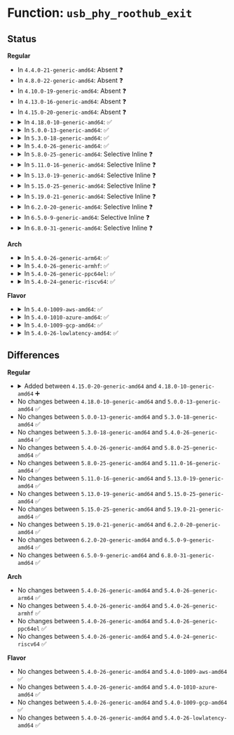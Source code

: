 # Function: <code>usb_phy_roothub_exit</code>

## Status
<b>Regular</b>
<ul>
<li>
In <code>4.4.0-21-generic-amd64</code>: Absent ❓
</li>
<li>
In <code>4.8.0-22-generic-amd64</code>: Absent ❓
</li>
<li>
In <code>4.10.0-19-generic-amd64</code>: Absent ❓
</li>
<li>
In <code>4.13.0-16-generic-amd64</code>: Absent ❓
</li>
<li>
In <code>4.15.0-20-generic-amd64</code>: Absent ❓
</li>
<li>
<details>
<summary>In <code>4.18.0-10-generic-amd64</code>: ✅</summary>

```c
int usb_phy_roothub_exit(struct usb_phy_roothub * phy_roothub)
```

```json
{
  "name": "usb_phy_roothub_exit",
  "collision_type": "Unique Global",
  "inline_type": "No",
  "funcs": [
    {
      "addr": 18446744071586631696,
      "name": "usb_phy_roothub_exit",
      "external": true,
      "loc": "drivers/usb/core/phy.c:104",
      "file": "drivers/usb/core/phy.c",
      "inline": "seen, unknown",
      "caller_inline": [],
      "caller_func": [
        "drivers/usb/core/hcd.c:usb_remove_hcd",
        "drivers/usb/core/hcd.c:usb_add_hcd",
        "drivers/usb/core/phy.c:usb_phy_roothub_resume",
        "drivers/usb/core/phy.c:usb_phy_roothub_suspend"
      ]
    }
  ],
  "symbols": [
    {
      "addr": 18446744071586631696,
      "name": "usb_phy_roothub_exit",
      "section": ".text",
      "bind": "STB_GLOBAL",
      "size": 88
    }
  ]
}
```
</details>
</li>
<li>
<details>
<summary>In <code>5.0.0-13-generic-amd64</code>: ✅</summary>

```c
int usb_phy_roothub_exit(struct usb_phy_roothub * phy_roothub)
```

```json
{
  "name": "usb_phy_roothub_exit",
  "collision_type": "Unique Global",
  "inline_type": "No",
  "funcs": [
    {
      "addr": 18446744071586780768,
      "name": "usb_phy_roothub_exit",
      "external": true,
      "loc": "drivers/usb/core/phy.c:105",
      "file": "drivers/usb/core/phy.c",
      "inline": "seen, unknown",
      "caller_inline": [],
      "caller_func": [
        "drivers/usb/core/hcd.c:usb_remove_hcd",
        "drivers/usb/core/hcd.c:usb_add_hcd",
        "drivers/usb/core/phy.c:usb_phy_roothub_resume",
        "drivers/usb/core/phy.c:usb_phy_roothub_suspend"
      ]
    }
  ],
  "symbols": [
    {
      "addr": 18446744071586780768,
      "name": "usb_phy_roothub_exit",
      "section": ".text",
      "bind": "STB_GLOBAL",
      "size": 88
    }
  ]
}
```
</details>
</li>
<li>
<details>
<summary>In <code>5.3.0-18-generic-amd64</code>: ✅</summary>

```c
int usb_phy_roothub_exit(struct usb_phy_roothub * phy_roothub)
```

```json
{
  "name": "usb_phy_roothub_exit",
  "collision_type": "Unique Global",
  "inline_type": "No",
  "funcs": [
    {
      "addr": 18446744071587036944,
      "name": "usb_phy_roothub_exit",
      "external": true,
      "loc": "drivers/usb/core/phy.c:105",
      "file": "drivers/usb/core/phy.c",
      "inline": "seen, unknown",
      "caller_inline": [],
      "caller_func": [
        "drivers/usb/core/hcd.c:usb_remove_hcd",
        "drivers/usb/core/hcd.c:usb_add_hcd",
        "drivers/usb/core/phy.c:usb_phy_roothub_resume",
        "drivers/usb/core/phy.c:usb_phy_roothub_suspend"
      ]
    }
  ],
  "symbols": [
    {
      "addr": 18446744071587036944,
      "name": "usb_phy_roothub_exit",
      "section": ".text",
      "bind": "STB_GLOBAL",
      "size": 88
    }
  ]
}
```
</details>
</li>
<li>
<details>
<summary>In <code>5.4.0-26-generic-amd64</code>: ✅</summary>

```c
int usb_phy_roothub_exit(struct usb_phy_roothub * phy_roothub)
```

```json
{
  "name": "usb_phy_roothub_exit",
  "collision_type": "Unique Global",
  "inline_type": "No",
  "funcs": [
    {
      "addr": 18446744071587237264,
      "name": "usb_phy_roothub_exit",
      "external": true,
      "loc": "drivers/usb/core/phy.c:105",
      "file": "drivers/usb/core/phy.c",
      "inline": "seen, unknown",
      "caller_inline": [],
      "caller_func": [
        "drivers/usb/core/hcd.c:usb_remove_hcd",
        "drivers/usb/core/hcd.c:usb_add_hcd",
        "drivers/usb/core/phy.c:usb_phy_roothub_resume",
        "drivers/usb/core/phy.c:usb_phy_roothub_suspend"
      ]
    }
  ],
  "symbols": [
    {
      "addr": 18446744071587237264,
      "name": "usb_phy_roothub_exit",
      "section": ".text",
      "bind": "STB_GLOBAL",
      "size": 88
    }
  ]
}
```
</details>
</li>
<li>
<details>
<summary>In <code>5.8.0-25-generic-amd64</code>: Selective Inline ❓</summary>

```c
int usb_phy_roothub_exit(struct usb_phy_roothub * phy_roothub)
```

```json
{
  "name": "usb_phy_roothub_exit",
  "collision_type": "Unique Global",
  "inline_type": "Selective",
  "funcs": [
    {
      "addr": 18446744071588091695,
      "name": "usb_phy_roothub_exit",
      "external": true,
      "loc": "drivers/usb/core/phy.c:105",
      "file": "drivers/usb/core/phy.c",
      "inline": "not declared, inlined",
      "caller_inline": [
        "drivers/usb/core/phy.c:usb_phy_roothub_resume",
        "drivers/usb/core/phy.c:usb_phy_roothub_suspend"
      ],
      "caller_func": [
        "drivers/usb/core/hcd.c:usb_remove_hcd",
        "drivers/usb/core/hcd.c:usb_add_hcd"
      ]
    }
  ],
  "symbols": [
    {
      "addr": 18446744071588090992,
      "name": "usb_phy_roothub_exit",
      "section": ".text",
      "bind": "STB_GLOBAL",
      "size": 88
    }
  ]
}
```
</details>
</li>
<li>
<details>
<summary>In <code>5.11.0-16-generic-amd64</code>: Selective Inline ❓</summary>

```c
int usb_phy_roothub_exit(struct usb_phy_roothub * phy_roothub)
```

```json
{
  "name": "usb_phy_roothub_exit",
  "collision_type": "Unique Global",
  "inline_type": "Selective",
  "funcs": [
    {
      "addr": 18446744071588133647,
      "name": "usb_phy_roothub_exit",
      "external": true,
      "loc": "drivers/usb/core/phy.c:105",
      "file": "drivers/usb/core/phy.c",
      "inline": "not declared, inlined",
      "caller_inline": [
        "drivers/usb/core/phy.c:usb_phy_roothub_resume",
        "drivers/usb/core/phy.c:usb_phy_roothub_suspend"
      ],
      "caller_func": [
        "drivers/usb/core/hcd.c:usb_remove_hcd",
        "drivers/usb/core/hcd.c:usb_add_hcd"
      ]
    }
  ],
  "symbols": [
    {
      "addr": 18446744071588132944,
      "name": "usb_phy_roothub_exit",
      "section": ".text",
      "bind": "STB_GLOBAL",
      "size": 88
    }
  ]
}
```
</details>
</li>
<li>
<details>
<summary>In <code>5.13.0-19-generic-amd64</code>: Selective Inline ❓</summary>

```c
int usb_phy_roothub_exit(struct usb_phy_roothub * phy_roothub)
```

```json
{
  "name": "usb_phy_roothub_exit",
  "collision_type": "Unique Global",
  "inline_type": "Selective",
  "funcs": [
    {
      "addr": 18446744071588015823,
      "name": "usb_phy_roothub_exit",
      "external": true,
      "loc": "drivers/usb/core/phy.c:105",
      "file": "drivers/usb/core/phy.c",
      "inline": "not declared, inlined",
      "caller_inline": [
        "drivers/usb/core/phy.c:usb_phy_roothub_resume",
        "drivers/usb/core/phy.c:usb_phy_roothub_suspend"
      ],
      "caller_func": [
        "drivers/usb/core/hcd.c:usb_remove_hcd",
        "drivers/usb/core/hcd.c:usb_add_hcd"
      ]
    }
  ],
  "symbols": [
    {
      "addr": 18446744071588015120,
      "name": "usb_phy_roothub_exit",
      "section": ".text",
      "bind": "STB_GLOBAL",
      "size": 88
    }
  ]
}
```
</details>
</li>
<li>
<details>
<summary>In <code>5.15.0-25-generic-amd64</code>: Selective Inline ❓</summary>

```c
int usb_phy_roothub_exit(struct usb_phy_roothub * phy_roothub)
```

```json
{
  "name": "usb_phy_roothub_exit",
  "collision_type": "Unique Global",
  "inline_type": "Selective",
  "funcs": [
    {
      "addr": 18446744071588631855,
      "name": "usb_phy_roothub_exit",
      "external": true,
      "loc": "drivers/usb/core/phy.c:105",
      "file": "drivers/usb/core/phy.c",
      "inline": "not declared, inlined",
      "caller_inline": [
        "drivers/usb/core/phy.c:usb_phy_roothub_resume",
        "drivers/usb/core/phy.c:usb_phy_roothub_suspend"
      ],
      "caller_func": [
        "drivers/usb/core/hcd.c:usb_remove_hcd",
        "drivers/usb/core/hcd.c:usb_add_hcd"
      ]
    }
  ],
  "symbols": [
    {
      "addr": 18446744071588631152,
      "name": "usb_phy_roothub_exit",
      "section": ".text",
      "bind": "STB_GLOBAL",
      "size": 88
    }
  ]
}
```
</details>
</li>
<li>
<details>
<summary>In <code>5.19.0-21-generic-amd64</code>: Selective Inline ❓</summary>

```c
int usb_phy_roothub_exit(struct usb_phy_roothub * phy_roothub)
```

```json
{
  "name": "usb_phy_roothub_exit",
  "collision_type": "Unique Global",
  "inline_type": "Selective",
  "funcs": [
    {
      "addr": 18446744071590047514,
      "name": "usb_phy_roothub_exit",
      "external": true,
      "loc": "drivers/usb/core/phy.c:105",
      "file": "drivers/usb/core/phy.c",
      "inline": "not declared, inlined",
      "caller_inline": [
        "drivers/usb/core/phy.c:usb_phy_roothub_resume",
        "drivers/usb/core/phy.c:usb_phy_roothub_suspend"
      ],
      "caller_func": [
        "drivers/usb/core/hcd.c:usb_remove_hcd",
        "drivers/usb/core/hcd.c:usb_add_hcd"
      ]
    }
  ],
  "symbols": [
    {
      "addr": 18446744071590046640,
      "name": "usb_phy_roothub_exit",
      "section": ".text",
      "bind": "STB_GLOBAL",
      "size": 100
    }
  ]
}
```
</details>
</li>
<li>
<details>
<summary>In <code>6.2.0-20-generic-amd64</code>: Selective Inline ❓</summary>

```c
int usb_phy_roothub_exit(struct usb_phy_roothub * phy_roothub)
```

```json
{
  "name": "usb_phy_roothub_exit",
  "collision_type": "Unique Global",
  "inline_type": "Selective",
  "funcs": [
    {
      "addr": 18446744071591651850,
      "name": "usb_phy_roothub_exit",
      "external": true,
      "loc": "drivers/usb/core/phy.c:105",
      "file": "drivers/usb/core/phy.c",
      "inline": "not declared, inlined",
      "caller_inline": [
        "drivers/usb/core/phy.c:usb_phy_roothub_resume",
        "drivers/usb/core/phy.c:usb_phy_roothub_suspend"
      ],
      "caller_func": [
        "drivers/usb/core/hcd.c:usb_remove_hcd",
        "drivers/usb/core/hcd.c:usb_add_hcd"
      ]
    }
  ],
  "symbols": [
    {
      "addr": 18446744071591650880,
      "name": "usb_phy_roothub_exit",
      "section": ".text",
      "bind": "STB_GLOBAL",
      "size": 100
    }
  ]
}
```
</details>
</li>
<li>
<details>
<summary>In <code>6.5.0-9-generic-amd64</code>: Selective Inline ❓</summary>

```c
int usb_phy_roothub_exit(struct usb_phy_roothub * phy_roothub)
```

```json
{
  "name": "usb_phy_roothub_exit",
  "collision_type": "Unique Global",
  "inline_type": "Selective",
  "funcs": [
    {
      "addr": 18446744071592074490,
      "name": "usb_phy_roothub_exit",
      "external": true,
      "loc": "drivers/usb/core/phy.c:105",
      "file": "drivers/usb/core/phy.c",
      "inline": "not declared, inlined",
      "caller_inline": [
        "drivers/usb/core/phy.c:usb_phy_roothub_resume",
        "drivers/usb/core/phy.c:usb_phy_roothub_suspend"
      ],
      "caller_func": [
        "drivers/usb/core/hcd.c:usb_remove_hcd",
        "drivers/usb/core/hcd.c:usb_add_hcd"
      ]
    }
  ],
  "symbols": [
    {
      "addr": 18446744071592073520,
      "name": "usb_phy_roothub_exit",
      "section": ".text",
      "bind": "STB_GLOBAL",
      "size": 100
    }
  ]
}
```
</details>
</li>
<li>
<details>
<summary>In <code>6.8.0-31-generic-amd64</code>: Selective Inline ❓</summary>

```c
int usb_phy_roothub_exit(struct usb_phy_roothub * phy_roothub)
```

```json
{
  "name": "usb_phy_roothub_exit",
  "collision_type": "Unique Global",
  "inline_type": "Selective",
  "funcs": [
    {
      "addr": 18446744071592814762,
      "name": "usb_phy_roothub_exit",
      "external": true,
      "loc": "drivers/usb/core/phy.c:105",
      "file": "drivers/usb/core/phy.c",
      "inline": "not declared, inlined",
      "caller_inline": [
        "drivers/usb/core/phy.c:usb_phy_roothub_resume",
        "drivers/usb/core/phy.c:usb_phy_roothub_suspend"
      ],
      "caller_func": [
        "drivers/usb/core/hcd.c:usb_remove_hcd",
        "drivers/usb/core/hcd.c:usb_add_hcd"
      ]
    }
  ],
  "symbols": [
    {
      "addr": 18446744071592813792,
      "name": "usb_phy_roothub_exit",
      "section": ".text",
      "bind": "STB_GLOBAL",
      "size": 100
    }
  ]
}
```
</details>
</li>
</ul>
<b>Arch</b>
<ul>
<li>
<details>
<summary>In <code>5.4.0-26-generic-arm64</code>: ✅</summary>

```c
int usb_phy_roothub_exit(struct usb_phy_roothub * phy_roothub)
```

```json
{
  "name": "usb_phy_roothub_exit",
  "collision_type": "Unique Global",
  "inline_type": "No",
  "funcs": [
    {
      "addr": 18446603336500334384,
      "name": "usb_phy_roothub_exit",
      "external": true,
      "loc": "drivers/usb/core/phy.c:105",
      "file": "drivers/usb/core/phy.c",
      "inline": "seen, unknown",
      "caller_inline": [],
      "caller_func": [
        "drivers/usb/core/hcd.c:usb_remove_hcd",
        "drivers/usb/core/hcd.c:usb_add_hcd",
        "drivers/usb/core/phy.c:usb_phy_roothub_resume",
        "drivers/usb/core/phy.c:usb_phy_roothub_suspend"
      ]
    }
  ],
  "symbols": [
    {
      "addr": 18446603336500334384,
      "name": "usb_phy_roothub_exit",
      "section": ".text",
      "bind": "STB_GLOBAL",
      "size": 132
    }
  ]
}
```
</details>
</li>
<li>
<details>
<summary>In <code>5.4.0-26-generic-armhf</code>: ✅</summary>

```c
int usb_phy_roothub_exit(struct usb_phy_roothub * phy_roothub)
```

```json
{
  "name": "usb_phy_roothub_exit",
  "collision_type": "Unique Global",
  "inline_type": "No",
  "funcs": [
    {
      "addr": 3232794268,
      "name": "usb_phy_roothub_exit",
      "external": true,
      "loc": "drivers/usb/core/phy.c:105",
      "file": "drivers/usb/core/phy.c",
      "inline": "seen, unknown",
      "caller_inline": [],
      "caller_func": [
        "drivers/usb/core/hcd.c:usb_remove_hcd",
        "drivers/usb/core/hcd.c:usb_add_hcd",
        "drivers/usb/core/phy.c:usb_phy_roothub_resume",
        "drivers/usb/core/phy.c:usb_phy_roothub_suspend"
      ]
    }
  ],
  "symbols": [
    {
      "addr": 3232794268,
      "name": "usb_phy_roothub_exit",
      "section": ".text",
      "bind": "STB_GLOBAL",
      "size": 92
    }
  ]
}
```
</details>
</li>
<li>
<details>
<summary>In <code>5.4.0-26-generic-ppc64el</code>: ✅</summary>

```c
int usb_phy_roothub_exit(struct usb_phy_roothub * phy_roothub)
```

```json
{
  "name": "usb_phy_roothub_exit",
  "collision_type": "Unique Global",
  "inline_type": "No",
  "funcs": [
    {
      "addr": 13835058055293643168,
      "name": "usb_phy_roothub_exit",
      "external": true,
      "loc": "drivers/usb/core/phy.c:105",
      "file": "drivers/usb/core/phy.c",
      "inline": "seen, unknown",
      "caller_inline": [],
      "caller_func": [
        "drivers/usb/core/hcd.c:usb_remove_hcd",
        "drivers/usb/core/hcd.c:usb_add_hcd",
        "drivers/usb/core/phy.c:usb_phy_roothub_resume",
        "drivers/usb/core/phy.c:usb_phy_roothub_suspend"
      ]
    }
  ],
  "symbols": [
    {
      "addr": 13835058055293643168,
      "name": "usb_phy_roothub_exit",
      "section": ".text",
      "bind": "STB_GLOBAL",
      "size": 204
    }
  ]
}
```
</details>
</li>
<li>
<details>
<summary>In <code>5.4.0-24-generic-riscv64</code>: ✅</summary>

```c
int usb_phy_roothub_exit(struct usb_phy_roothub * phy_roothub)
```

```json
{
  "name": "usb_phy_roothub_exit",
  "collision_type": "Unique Global",
  "inline_type": "No",
  "funcs": [
    {
      "addr": 18446743936277227416,
      "name": "usb_phy_roothub_exit",
      "external": true,
      "loc": "drivers/usb/core/phy.c:105",
      "file": "drivers/usb/core/phy.c",
      "inline": "seen, unknown",
      "caller_inline": [],
      "caller_func": [
        "drivers/usb/core/hcd.c:usb_remove_hcd",
        "drivers/usb/core/hcd.c:usb_add_hcd",
        "drivers/usb/core/phy.c:usb_phy_roothub_resume",
        "drivers/usb/core/phy.c:usb_phy_roothub_suspend"
      ]
    }
  ],
  "symbols": [
    {
      "addr": 18446743936277227416,
      "name": "usb_phy_roothub_exit",
      "section": ".text",
      "bind": "STB_GLOBAL",
      "size": 98
    }
  ]
}
```
</details>
</li>
</ul>
<b>Flavor</b>
<ul>
<li>
<details>
<summary>In <code>5.4.0-1009-aws-amd64</code>: ✅</summary>

```c
int usb_phy_roothub_exit(struct usb_phy_roothub * phy_roothub)
```

```json
{
  "name": "usb_phy_roothub_exit",
  "collision_type": "Unique Global",
  "inline_type": "No",
  "funcs": [
    {
      "addr": 18446744071586943344,
      "name": "usb_phy_roothub_exit",
      "external": true,
      "loc": "drivers/usb/core/phy.c:105",
      "file": "drivers/usb/core/phy.c",
      "inline": "seen, unknown",
      "caller_inline": [],
      "caller_func": [
        "drivers/usb/core/hcd.c:usb_remove_hcd",
        "drivers/usb/core/hcd.c:usb_add_hcd",
        "drivers/usb/core/phy.c:usb_phy_roothub_resume",
        "drivers/usb/core/phy.c:usb_phy_roothub_suspend"
      ]
    }
  ],
  "symbols": [
    {
      "addr": 18446744071586943344,
      "name": "usb_phy_roothub_exit",
      "section": ".text",
      "bind": "STB_GLOBAL",
      "size": 88
    }
  ]
}
```
</details>
</li>
<li>
<details>
<summary>In <code>5.4.0-1010-azure-amd64</code>: ✅</summary>

```c
int usb_phy_roothub_exit(struct usb_phy_roothub * phy_roothub)
```

```json
{
  "name": "usb_phy_roothub_exit",
  "collision_type": "Unique Global",
  "inline_type": "No",
  "funcs": [
    {
      "addr": 18446744071586884512,
      "name": "usb_phy_roothub_exit",
      "external": true,
      "loc": "drivers/usb/core/phy.c:105",
      "file": "drivers/usb/core/phy.c",
      "inline": "seen, unknown",
      "caller_inline": [],
      "caller_func": [
        "drivers/usb/core/hcd.c:usb_remove_hcd",
        "drivers/usb/core/hcd.c:usb_add_hcd",
        "drivers/usb/core/phy.c:usb_phy_roothub_resume",
        "drivers/usb/core/phy.c:usb_phy_roothub_suspend"
      ]
    }
  ],
  "symbols": [
    {
      "addr": 18446744071586884512,
      "name": "usb_phy_roothub_exit",
      "section": ".text",
      "bind": "STB_GLOBAL",
      "size": 88
    }
  ]
}
```
</details>
</li>
<li>
<details>
<summary>In <code>5.4.0-1009-gcp-amd64</code>: ✅</summary>

```c
int usb_phy_roothub_exit(struct usb_phy_roothub * phy_roothub)
```

```json
{
  "name": "usb_phy_roothub_exit",
  "collision_type": "Unique Global",
  "inline_type": "No",
  "funcs": [
    {
      "addr": 18446744071587191824,
      "name": "usb_phy_roothub_exit",
      "external": true,
      "loc": "drivers/usb/core/phy.c:105",
      "file": "drivers/usb/core/phy.c",
      "inline": "seen, unknown",
      "caller_inline": [],
      "caller_func": [
        "drivers/usb/core/hcd.c:usb_remove_hcd",
        "drivers/usb/core/hcd.c:usb_add_hcd",
        "drivers/usb/core/phy.c:usb_phy_roothub_resume",
        "drivers/usb/core/phy.c:usb_phy_roothub_suspend"
      ]
    }
  ],
  "symbols": [
    {
      "addr": 18446744071587191824,
      "name": "usb_phy_roothub_exit",
      "section": ".text",
      "bind": "STB_GLOBAL",
      "size": 88
    }
  ]
}
```
</details>
</li>
<li>
<details>
<summary>In <code>5.4.0-26-lowlatency-amd64</code>: ✅</summary>

```c
int usb_phy_roothub_exit(struct usb_phy_roothub * phy_roothub)
```

```json
{
  "name": "usb_phy_roothub_exit",
  "collision_type": "Unique Global",
  "inline_type": "No",
  "funcs": [
    {
      "addr": 18446744071587298896,
      "name": "usb_phy_roothub_exit",
      "external": true,
      "loc": "drivers/usb/core/phy.c:105",
      "file": "drivers/usb/core/phy.c",
      "inline": "seen, unknown",
      "caller_inline": [],
      "caller_func": [
        "drivers/usb/core/hcd.c:usb_remove_hcd",
        "drivers/usb/core/hcd.c:usb_add_hcd",
        "drivers/usb/core/phy.c:usb_phy_roothub_resume",
        "drivers/usb/core/phy.c:usb_phy_roothub_suspend"
      ]
    }
  ],
  "symbols": [
    {
      "addr": 18446744071587298896,
      "name": "usb_phy_roothub_exit",
      "section": ".text",
      "bind": "STB_GLOBAL",
      "size": 88
    }
  ]
}
```
</details>
</li>
</ul>

## Differences
<b>Regular</b>
<ul>
<li>
<details>
<summary>Added between <code>4.15.0-20-generic-amd64</code> and <code>4.18.0-10-generic-amd64</code> ➕</summary>

```c
int usb_phy_roothub_exit(struct usb_phy_roothub * phy_roothub)
```
</details>
</li>
<li>
No changes between <code>4.18.0-10-generic-amd64</code> and <code>5.0.0-13-generic-amd64</code> ✅
</li>
<li>
No changes between <code>5.0.0-13-generic-amd64</code> and <code>5.3.0-18-generic-amd64</code> ✅
</li>
<li>
No changes between <code>5.3.0-18-generic-amd64</code> and <code>5.4.0-26-generic-amd64</code> ✅
</li>
<li>
No changes between <code>5.4.0-26-generic-amd64</code> and <code>5.8.0-25-generic-amd64</code> ✅
</li>
<li>
No changes between <code>5.8.0-25-generic-amd64</code> and <code>5.11.0-16-generic-amd64</code> ✅
</li>
<li>
No changes between <code>5.11.0-16-generic-amd64</code> and <code>5.13.0-19-generic-amd64</code> ✅
</li>
<li>
No changes between <code>5.13.0-19-generic-amd64</code> and <code>5.15.0-25-generic-amd64</code> ✅
</li>
<li>
No changes between <code>5.15.0-25-generic-amd64</code> and <code>5.19.0-21-generic-amd64</code> ✅
</li>
<li>
No changes between <code>5.19.0-21-generic-amd64</code> and <code>6.2.0-20-generic-amd64</code> ✅
</li>
<li>
No changes between <code>6.2.0-20-generic-amd64</code> and <code>6.5.0-9-generic-amd64</code> ✅
</li>
<li>
No changes between <code>6.5.0-9-generic-amd64</code> and <code>6.8.0-31-generic-amd64</code> ✅
</li>
</ul>
<b>Arch</b>
<ul>
<li>
No changes between <code>5.4.0-26-generic-amd64</code> and <code>5.4.0-26-generic-arm64</code> ✅
</li>
<li>
No changes between <code>5.4.0-26-generic-amd64</code> and <code>5.4.0-26-generic-armhf</code> ✅
</li>
<li>
No changes between <code>5.4.0-26-generic-amd64</code> and <code>5.4.0-26-generic-ppc64el</code> ✅
</li>
<li>
No changes between <code>5.4.0-26-generic-amd64</code> and <code>5.4.0-24-generic-riscv64</code> ✅
</li>
</ul>
<b>Flavor</b>
<ul>
<li>
No changes between <code>5.4.0-26-generic-amd64</code> and <code>5.4.0-1009-aws-amd64</code> ✅
</li>
<li>
No changes between <code>5.4.0-26-generic-amd64</code> and <code>5.4.0-1010-azure-amd64</code> ✅
</li>
<li>
No changes between <code>5.4.0-26-generic-amd64</code> and <code>5.4.0-1009-gcp-amd64</code> ✅
</li>
<li>
No changes between <code>5.4.0-26-generic-amd64</code> and <code>5.4.0-26-lowlatency-amd64</code> ✅
</li>
</ul>
